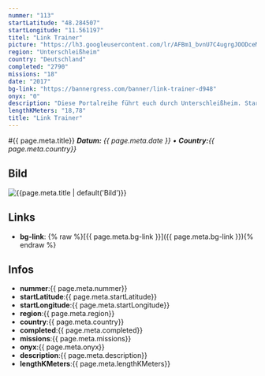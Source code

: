 ```yaml
---
nummer: "113"
startLatitude: "48.284507"
startLongitude: "11.561197"
titel: "Link Trainer"
picture: "https://lh3.googleusercontent.com/lr/AFBm1_bvnU7C4ugrgJOODceMmLEPJfg6gYayltTTUW34Fnvb8O7MI9lqXogrDNhbvDloOqtb78gAoupV47KSQbepUobGTBSGKwhrVNRugBgmUDvFqDbqzv3tIpzyJ4uUSQ9WKawYJrsg2TlceAzf61soh1lrlJwgXJKcUmu4xt4NtajUG2PWwbEk6hrh4DKLnbbAlnxi_aYzflyOqD5IApvpqoZvQl5jvpUIE3EKlmBHYPBt_Ce9KuZdI-b1B3ZccOGo30WgPJbUQ4uFzAt2DSkMr2lxDlrGqz6F6z31Q0ARTQrXZlMCR3y2BUDzor1qFrVEsWIf0VQPJwM6i8Aj_gs9P7B_9IGtfuzB6pGOxzlR2QHBbr-ip-m-bBdcEbS5G1p8U0I6OWwKuxEZH-ee7cQKpfURIyoCtQzi5Dyh-lQcjMd9vbe39yMFPOQvpvmNxm7pfBA1eJlOXv5Jq0d3zXWTvN1e0AP2pQAFNiDIAKrdcFkLyUOz-RcPwUBAsm3LQq6HyLskRMPezQnBJG-SKe4-NChESUa-SkwuOvpGw4KL27YvmoTiXMdHS1z-VZs3_AQDovDuxWxGc41LYn1N06YR_WeXzgOOA0FlaePrQxFGaiK1PZzNo50C5_L5EpVrPf7AwVcD-qFcNOl_TbtGPDXWBEWmoJsPugnUuN3_RCWnbbgcm-zIQp-70eQoiZV3-kGlXvy4LidAua8erfOS5pYvV6AxmYDenKel5_dujBvagbNZmz1TfLGKdhJINsYFy5L_uWLWLBLIlBQDJw9bE9hgJDIXYcaqlN42Ho6qfHilFHUTP7onIUkrfgwlkiGBZpwTuVn0FgesHc6_jCKBWAHx89NmkGkCHz_-Dkks"
region: "Unterschleißheim"
country: "Deutschland"
completed: "2790"
missions: "18"
date: "2017"
bg-link: "https://bannergress.com/banner/link-trainer-d948"
onyx: "0"
description: "Diese Portalreihe führt euch durch Unterschleißheim. Start ist das Infinity Hotel im Gewerbegebiet."
lengthKMeters: "18,78"
title: "Link Trainer"
---
```


#{{ page.meta.title}}
_**Datum:** {{ page.meta.date }} • **Country:**{{ page.meta.country}}_

## Bild
![{{page.meta.title | default('Bild')}}]({{page.meta.picture}})

## Links
- **bg-link**: {% raw %}[{{ page.meta.bg-link }}]({{ page.meta.bg-link }}){% endraw %}

## Infos
- **nummer**:{{ page.meta.nummer}}
- **startLatitude**:{{ page.meta.startLatitude}}
- **startLongitude**:{{ page.meta.startLongitude}}
- **region**:{{ page.meta.region}}
- **country**:{{ page.meta.country}}
- **completed**:{{ page.meta.completed}}
- **missions**:{{ page.meta.missions}}
- **onyx**:{{ page.meta.onyx}}
- **description**:{{ page.meta.description}}
- **lengthKMeters**:{{ page.meta.lengthKMeters}}

